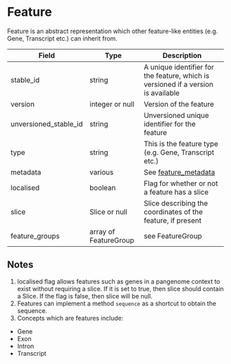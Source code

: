 # Feature

Feature is an abstract representation which other feature-like entities (e.g. Gene, Transcript etc.) can inherit from.

| Field                 | Type                  | Description                         |
|-----------------------|-----------------------|-------------------------------------|
| stable_id             | string                | A unique identifier for the feature, which is versioned if a version is available
| version               | integer or null       | Version of the feature
| unversioned_stable_id | string                | Unversioned unique identifier for the feature
| type                  | string                | This is the feature type (e.g. Gene, Transcript etc.)
| metadata              | various               | See [feature_metadata](./feature_metadata.md)
| localised             | boolean               | Flag for whether or not a feature has a slice
| slice                 | Slice or null         | Slice describing the coordinates of the feature, if present
| feature_groups        | array of FeatureGroup | see FeatureGroup

## Notes
1. localised flag allows features such as genes in a pangenome context to exist without requiring a slice.  If it is set to true, then slice should contain a Slice.  If the flag is false, then slice will be null.
2. Features can implement a method `sequence` as a shortcut to obtain the sequence.
3. Concepts which are features include:
 - Gene
 - Exon
 - Intron
 - Transcript
